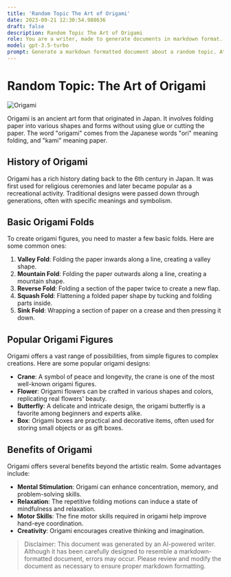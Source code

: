 ```yaml
---
title: 'Random Topic The Art of Origami'
date: 2023-09-21 12:30:54.988636
draft: false
description: Random Topic The Art of Origami
role: You are a writer, made to generate documents in markdown format. It is very important that all of the documents you generate are in valid markdown format.
model: gpt-3.5-turbo
prompt: Generate a markdown formatted document about a random topic. At the bottom, include a disclaimer explaining that the document was generated by you. The first line of the document should be the title. Make sure that the entire document is in proper markdown format, using a mix of various tags to make the document visually appealing.
---
```


# Random Topic: The Art of Origami

![Origami](https://cdn.pixabay.com/photo/2016/02/19/11/42/origami-1210577_960_720.jpg)

Origami is an ancient art form that originated in Japan. It involves folding paper into various shapes and forms without using glue or cutting the paper. The word "origami" comes from the Japanese words "ori" meaning folding, and "kami" meaning paper.

## History of Origami

Origami has a rich history dating back to the 6th century in Japan. It was first used for religious ceremonies and later became popular as a recreational activity. Traditional designs were passed down through generations, often with specific meanings and symbolism.

## Basic Origami Folds

To create origami figures, you need to master a few basic folds. Here are some common ones:

1. **Valley Fold**: Folding the paper inwards along a line, creating a valley shape.
2. **Mountain Fold**: Folding the paper outwards along a line, creating a mountain shape.
3. **Reverse Fold**: Folding a section of the paper twice to create a new flap.
4. **Squash Fold**: Flattening a folded paper shape by tucking and folding parts inside.
5. **Sink Fold**: Wrapping a section of paper on a crease and then pressing it down.

## Popular Origami Figures

Origami offers a vast range of possibilities, from simple figures to complex creations. Here are some popular origami designs:

- **Crane**: A symbol of peace and longevity, the crane is one of the most well-known origami figures.
- **Flower**: Origami flowers can be crafted in various shapes and colors, replicating real flowers' beauty.
- **Butterfly**: A delicate and intricate design, the origami butterfly is a favorite among beginners and experts alike.
- **Box**: Origami boxes are practical and decorative items, often used for storing small objects or as gift boxes.

## Benefits of Origami

Origami offers several benefits beyond the artistic realm. Some advantages include:

- **Mental Stimulation**: Origami can enhance concentration, memory, and problem-solving skills.
- **Relaxation**: The repetitive folding motions can induce a state of mindfulness and relaxation.
- **Motor Skills**: The fine motor skills required in origami help improve hand-eye coordination.
- **Creativity**: Origami encourages creative thinking and imagination.

> Disclaimer: This document was generated by an AI-powered writer. Although it has been carefully designed to resemble a markdown-formatted document, errors may occur. Please review and modify the document as necessary to ensure proper markdown formatting.